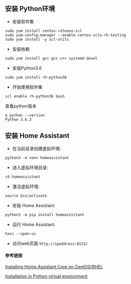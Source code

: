 ## 安装 Python环境

* 安装软件集

```
sudo yum install centos-release-scl
sudo yum-config-manager --enable centos-sclo-rh-testing
sudo yum install -y scl-utils
```

* 安装依赖

`sudo yum install gcc gcc-c++ systemd-devel`

* 安装Python3.6

`sudo yum install rh-python36`

* 开始使用软件集

`scl enable rh-python36 bash`

查看python版本

```
$ python --version
Python 3.6.3
```

## 安装 Home Assistant

* 在当前目录创建虚拟环境:

`python3 -m venv homeassistant`

* 进入虚拟环境目录:

`cd homeassistant`


* 激活虚拟环境:

`source bin/activate`


* 安装 Home Assistant:

`python3 -m pip install homeassistant`


* 运行 Home Assistant:

`hass --open-ui`

* 访问web页面 `http://ipaddress:8123/`


#### 参考链接


[Installing Home Assistant Core on CentOS/RHEL](https://community.home-assistant.io/t/installing-home-assistant-core-on-centos-rhel/199512)

[Installation in Python virtual environment](https://www.home-assistant.io/docs/installation/virtualenv/#step-4-set-up-the-virtualenv)